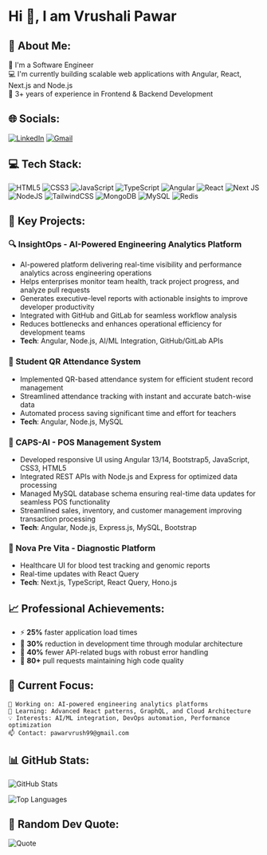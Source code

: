 # Hi 👋, I am Vrushali Pawar

## 🚗 About Me:
📱 I'm a Software Engineer  
💻 I'm currently building scalable web applications with Angular, React, Next.js and Node.js  
🎯 3+ years of experience in Frontend & Backend Development

## 🌐 Socials:
[![LinkedIn](https://img.shields.io/badge/LinkedIn-0077B5?style=for-the-badge&logo=linkedin&logoColor=white)](https://www.linkedin.com/in/vrushali-p-63835619a/)
[![Gmail](https://img.shields.io/badge/Gmail-D14836?style=for-the-badge&logo=gmail&logoColor=white)](mailto:pawarvrush99@gmail.com)

## 💻 Tech Stack:
![HTML5](https://img.shields.io/badge/html5-%23E34F26.svg?style=for-the-badge&logo=html5&logoColor=white) 
![CSS3](https://img.shields.io/badge/css3-%231572B6.svg?style=for-the-badge&logo=css3&logoColor=white) 
![JavaScript](https://img.shields.io/badge/javascript-%23323330.svg?style=for-the-badge&logo=javascript&logoColor=%23F7DF1E) 
![TypeScript](https://img.shields.io/badge/typescript-%23007ACC.svg?style=for-the-badge&logo=typescript&logoColor=white) 
![Angular](https://img.shields.io/badge/angular-%23DD0031.svg?style=for-the-badge&logo=angular&logoColor=white) 
![React](https://img.shields.io/badge/react-%2320232a.svg?style=for-the-badge&logo=react&logoColor=%2361DAFB) 
![Next JS](https://img.shields.io/badge/Next-black?style=for-the-badge&logo=next.js&logoColor=white) 
![NodeJS](https://img.shields.io/badge/node.js-6DA55F?style=for-the-badge&logo=node.js&logoColor=white) 
![TailwindCSS](https://img.shields.io/badge/tailwindcss-%2338B2AC.svg?style=for-the-badge&logo=tailwind-css&logoColor=white) 
![MongoDB](https://img.shields.io/badge/MongoDB-%234ea94b.svg?style=for-the-badge&logo=mongodb&logoColor=white) 
![MySQL](https://img.shields.io/badge/mysql-%2300f.svg?style=for-the-badge&logo=mysql&logoColor=white) 
![Redis](https://img.shields.io/badge/redis-%23DD0031.svg?style=for-the-badge&logo=redis&logoColor=white)

## 🌟 Key Projects:

### 🔍 InsightOps - AI-Powered Engineering Analytics Platform
- AI-powered platform delivering real-time visibility and performance analytics across engineering operations
- Helps enterprises monitor team health, track project progress, and analyze pull requests
- Generates executive-level reports with actionable insights to improve developer productivity
- Integrated with GitHub and GitLab for seamless workflow analysis
- Reduces bottlenecks and enhances operational efficiency for development teams
- **Tech**: Angular, Node.js, AI/ML Integration, GitHub/GitLab APIs

### 📱 Student QR Attendance System
- Implemented QR-based attendance system for efficient student record management
- Streamlined attendance tracking with instant and accurate batch-wise data
- Automated process saving significant time and effort for teachers
- **Tech**: Angular, Node.js, MySQL

### 🤖 CAPS-AI - POS Management System
- Developed responsive UI using Angular 13/14, Bootstrap5, JavaScript, CSS3, HTML5
- Integrated REST APIs with Node.js and Express for optimized data processing
- Managed MySQL database schema ensuring real-time data updates for seamless POS functionality
- Streamlined sales, inventory, and customer management improving transaction processing
- **Tech**: Angular, Node.js, Express.js, MySQL, Bootstrap

### 🏥 Nova Pre Vita - Diagnostic Platform  
- Healthcare UI for blood test tracking and genomic reports
- Real-time updates with React Query
- **Tech**: Next.js, TypeScript, React Query, Hono.js

## 📈 Professional Achievements:
- ⚡ **25%** faster application load times
- 🔧 **30%** reduction in development time through modular architecture  
- 🐛 **40%** fewer API-related bugs with robust error handling
- 📝 **80+** pull requests maintaining high code quality

## 🎯 Current Focus:
```text
🔭 Working on: AI-powered engineering analytics platforms
🌱 Learning: Advanced React patterns, GraphQL, and Cloud Architecture
💡 Interests: AI/ML integration, DevOps automation, Performance optimization
📫 Contact: pawarvrush99@gmail.com
```

## 📊 GitHub Stats:
![GitHub Stats](https://github-readme-stats.vercel.app/api?username=vrushyyy&theme=dark&hide_border=false&include_all_commits=true&count_private=true)



![Top Languages](https://github-readme-stats.vercel.app/api/top-langs/?username=vrushyyy&theme=dark&hide_border=false&include_all_commits=true&count_private=true&layout=compact)

## 💭 Random Dev Quote:
![Quote](https://quotes-github-readme.vercel.app/api?type=horizontal&theme=radical)


